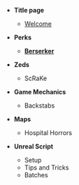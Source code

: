 * **Title page**
  * [Welcome](./README.md)

* **Perks**
  * [**Berserker**](./Berserker.md)

* **Zeds**
  * ScRaKe

* **Game Mechanics**
  * Backstabs

* **Maps**
  * Hospital Horrors

* **Unreal Script**
  * Setup
  * Tips and Tricks
  * Batches
